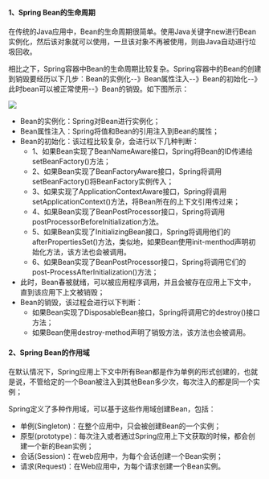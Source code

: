 #### 1、Spring Bean的生命周期

在传统的Java应用中，Bean的生命周期很简单。使用Java关键字new进行Bean实例化，然后该对象就可以使用，一旦该对象不再被使用，则由Java自动进行垃圾回收。

相比之下，Spring容器中Bean的生命周期比较复杂。Spring容器中的Bean的创建到销毁要经历以下几步：Bean的实例化--》Bean属性注入--》Bean的初始化--》此时bean可以被正常使用--》Bean的销毁。如下图所示：

![](E:\Node\picture\spring-bean.jpg)

- Bean的实例化：Spring对Bean进行实例化；
- Bean属性注入：Spring将值和Bean的引用注入到Bean的属性；
- Bean的初始化：该过程比较复杂，会进行以下几种判断：
  - 1、如果Bean实现了BeanNameAware接口，Spring将Bean的ID传递给setBeanFactory()方法；
  - 2、如果Bean实现了BeanFactoryAware接口，Spring将调用setBeanFactory()将BeanFactory实例传入；
  - 3、如果实现了ApplicationContextAware接口，Spring将调用setApplicationContext()方法，将Bean所在的上下文引用传过来；
  - 4、如果Bean实现了BeanPostProcessor接口，Spring将调用postProcessorBeforeInitialization方法。
  - 5、如果Bean实现了InitializingBean接口，Spring将调用他们的afterPropertiesSet()方法，类似地，如果Bean使用init-menthod声明初始化方法，该方法也会被调用。
  - 6、如果Bean实现了BeanPostProcessor接口，Spring将调用它们的post-ProcessAfterInitialization()方法；
- 此时，Bean春被就绪，可以被应用程序调用，并且会被存在应用上下文中，直到该应用下上文被销毁；
- Bean的销毁，该过程会进行以下判断：
  - 如果Bean实现了DisposableBean接口，Spring将调用它的destroy()接口方法；
  - 如果Bean使用destroy-method声明了销毁方法，该方法也会被调用。

#### 2、Spring Bean的作用域

在默认情况下，Spring应用上下文中所有Bean都是作为单例的形式创建的，也就是说，不管给定的一个Bean被注入到其他Bean多少次，每次注入的都是同一个实例；

Spring定义了多种作用域，可以基于这些作用域创建Bean，包括：

- 单例(Singleton)：在整个应用中，只会被创建Bean的一个实例；
- 原型(prototype)：每次注入或者通过Spring应用上下文获取的时候，都会创建一个新的Bean实例；
- 会话(Session)：在web应用中，为每个会话创建一个Bean实例；
- 请求(Request)：在Web应用中，为每个请求创建一个Bean实例。

